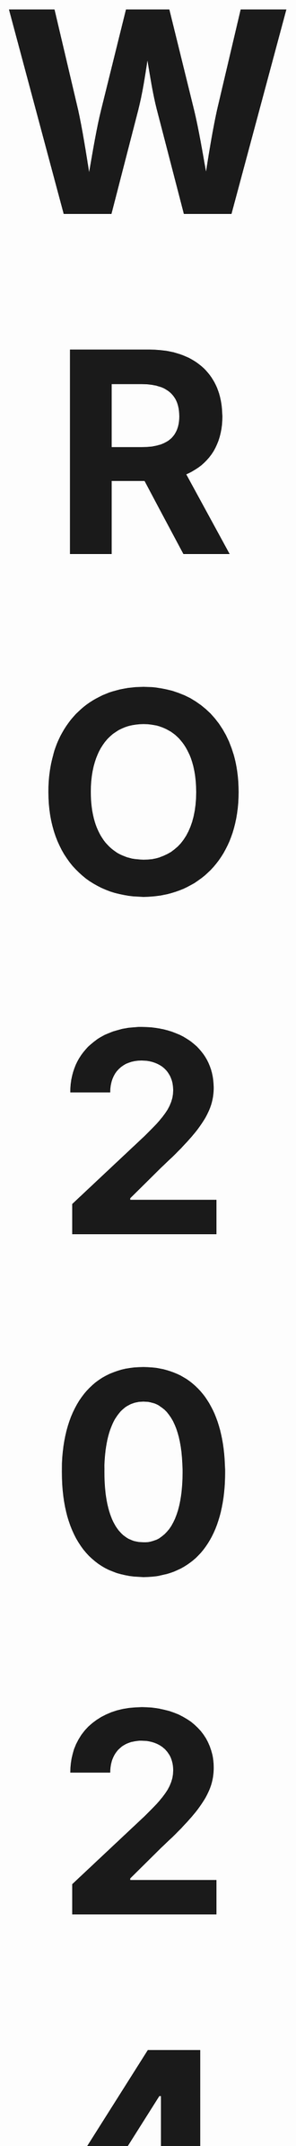 ## <p align="center"><span style="font-size: 500px;">WRO 2024 Future Engineer</span></p>

<p align="center">
  <img src="https://ybrobot.club/image/YB%20Robot%20logo.png" alt="YB Robot Logo" width="300" height="250">
</p>

---

## <span style="font-size: 300px;">Portion 1: Insights into our team</span>
